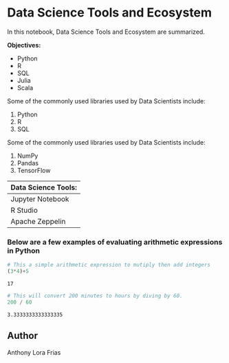 # Data Science Tools and Ecosystem

In this notebook, Data Science Tools and Ecosystem are summarized.


**Objectives:**
    
  - Python 
  - R 
  - SQL 
  - Julia 
  - Scala

Some of the commonly used libraries used by Data Scientists include:

1. Python
2. R
3. SQL

Some of the commonly used libraries used by Data Scientists include:

1. NumPy
2. Pandas
3. TensorFlow

|             Data Science Tools:           | 
|-------------------------------------------|
|Jupyter Notebook|
|R Studio        |
|Apache Zeppelin |       

### Below are a few examples of evaluating arithmetic expressions in Python


```python
# This a simple arithmetic expression to mutiply then add integers
(3*4)+5
```




    17




```python
# This will convert 200 minutes to hours by diving by 60.
200 / 60
```




    3.3333333333333335



## Author

Anthony Lora Frias 
